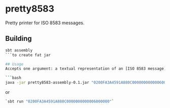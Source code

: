 # pretty8583
Pretty printer for ISO 8583 messages.

## Building
```bash
sbt assembly
```to create fat jar

## Usage
Accepts one argument: a textual representation of an [ISO 8583 message](https://en.wikipedia.org/wiki/ISO_8583).

```bash
java -jar pretty8583-assembly-0.1.jar "0200FA3A4591A880C0000000000006000000..."
```
or
```bash
`sbt run "0200FA3A4591A880C0000000000006000000"`
```
